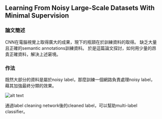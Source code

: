 
## Learning From Noisy Large-Scale Datasets With Minimal Supervision 


### 論文簡述

CNN在電腦視覺上取得廣大的成果，現下的瓶頸在於訓練資料的取得。
缺乏大量且正確的semantic annotations訓練資料。
於是這篇論文探討，如何用少量的昂貴正確資料，解決上述窘境。

### 作法

既然大部分的資料是屬於noisy label，那麼訓練一個網路負責處理noisy label，藉其加強最終分類的效果。

![alt text](https://github.com/k123321141/paper_notes/blob/master/assignment_1/Lecture_03/img1.png " Figure 2. High-level overview of our approach. Noisy input la- bels are cleaned and then used as targets for the final classifier. The label cleaning network and the multi-label classifier are jointly trained and share visual features from a deep convnet. The clean- ing network is supervised by the small set of clean annotations (not shown) while the final classifier utilizes both the clean data and the much larger noisy data.")

通過label cleaning network後的cleaned label，可以幫助multi-label classifier。


